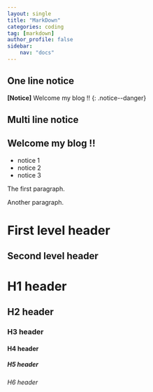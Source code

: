 ```yaml
---
layout: single
title: "MarkDown"
categories: coding
tag: [markdown]
author_profile: false
sidebar:
    nav: "docs"
---
```


## One line notice
**[Notice]** Welcome my blog !!
{: .notice--danger}

## Multi line notice
<div class = "notice--success">
<h2>Welcome my blog !!</h2>
<ul>
    <li>notice 1</li>
    <li>notice 2</li>
    <li>notice 3</li>
</ul>
</div>

The first paragraph.

Another paragraph.

First level header
==================

Second level header
-------------------

# H1 header

## H2 header

### H3 header

#### H4 header

##### H5 header

###### H6 header







